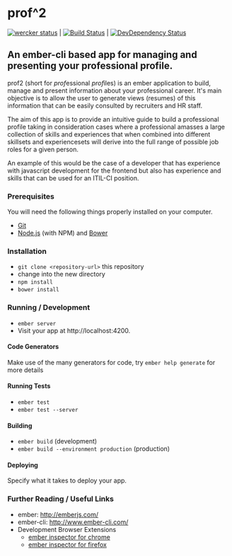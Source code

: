 # prof^2 
[![wercker status](https://app.wercker.com/status/31af42c99e83f991de77c7be5e2bc4ae/s "wercker status")](https://app.wercker.com/project/bykey/31af42c99e83f991de77c7be5e2bc4ae) | [![Build Status](https://travis-ci.org/bbaaxx/prof2.svg)](https://travis-ci.org/bbaaxx/prof2) | [![DevDependency Status](https://david-dm.org/bbaaxx/prof2/dev-status.svg?theme=shields.io)](https://david-dm.org/bbaaxx/prof2)

## An ember-cli based app for managing and presenting your professional profile.

prof2 (short for *prof*essional *prof*iles) is an ember application to build, manage and present
information about your professional career. It's main objective is to allow the user to generate
views (resumes) of this information that can be easily consulted by recruiters and HR staff.

The aim of this app is to provide an intuitive guide to build a professional profile taking 
in consideration cases where a professional amasses a large collection of skills and experiences
that when combined into different skillsets and experiencesets will derive into the full range of possible
job roles for a given person.

An example of this would be the case of a developer that has experience with javascript development for
the frontend but also has experience and skills that can be used for an ITIL-CI position.

### Prerequisites

You will need the following things properly installed on your computer.

* [Git](http://git-scm.com/)
* [Node.js](http://nodejs.org/) (with NPM) and [Bower](http://bower.io/)

### Installation

* `git clone <repository-url>` this repository
* change into the new directory
* `npm install`
* `bower install`

### Running / Development

* `ember server`
* Visit your app at http://localhost:4200.

#### Code Generators

Make use of the many generators for code, try `ember help generate` for more details

#### Running Tests

* `ember test`
* `ember test --server`

#### Building

* `ember build` (development)
* `ember build --environment production` (production)

#### Deploying

Specify what it takes to deploy your app.

### Further Reading / Useful Links

* ember: http://emberjs.com/
* ember-cli: http://www.ember-cli.com/
* Development Browser Extensions
  * [ember inspector for chrome](https://chrome.google.com/webstore/detail/ember-inspector/bmdblncegkenkacieihfhpjfppoconhi)
  * [ember inspector for firefox](https://addons.mozilla.org/en-US/firefox/addon/ember-inspector/)
